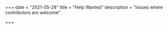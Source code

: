 +++
date = "2021-05-28"
title = "Help Wanted"
description = "Issues where contributors are welcome"

+++

